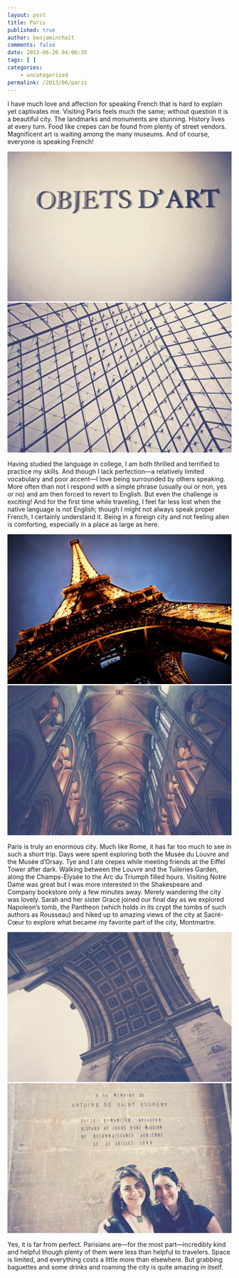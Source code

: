 ```yaml
---
layout: post
title: Paris
published: true
author: benjaminchait
comments: false
date: 2013-06-26 04:06:35
tags: [ ]
categories:
    - uncategorized
permalink: /2013/06/paris
---
```

I have much love and affection for speaking French that is hard to explain yet captivates me. Visiting Paris feels much the same; without question it is a beautiful city. The landmarks and monuments are stunning. History lives at every turn. Food like crepes can be found from plenty of street vendors. Magnificent art is waiting among the many museums. And of course, everyone is speaking French!


![Objets d’Arte][1]
![Louvre Pyramide][2]

Having studied the language in college, I am both thrilled and terrified to practice my skills. And though I lack perfection—a relatively limited vocabulary and poor accent—I love being surrounded by others speaking. More often than not I respond with a simple phrase (usually oui or non, yes or no) and am then forced to revert to English. But even the challenge is exciting! And for the first time while traveling, I feel far less lost when the native language is not English; though I might not always speak proper French, I certainly understand it. Being in a foreign city and not feeling alien is comforting, especially in a place as large as here.


![Eiffel Tower][3]
![Notre Dame][4]

Paris is truly an enormous city. Much like Rome, it has far too much to see in such a short trip. Days were spent exploring both the Musée du Louvre and the Musée d’Orsay. Tye and I ate crepes while meeting friends at the Eiffel Tower after dark. Walking between the Louvre and the Tuileries Garden, along the Champs-Élysée to the Arc du Triumph filled hours. Visiting Notre Dame was great but I was more interested in the Shakespeare and Company bookstore only a few minutes away. Merely wandering the city was lovely. Sarah and her sister Grace joined our final day as we explored Napoleon’s tomb, the Pantheon (which holds in its crypt the tombs of such authors as Rousseau) and hiked up to amazing views of the city at Sacré-Cœur to explore what became my favorite part of the city, Montmartre.


![Arc du Triumph][5]
![Grace and Sarah][6]

Yes, it is far from perfect. Parisians are—for the most part—incredibly kind and helpful though plenty of them were less than helpful to travelers. Space is limited, and everything costs a little more than elsewhere. But grabbing baguettes and some drinks and roaming the city is quite amazing in itself.

 [1]: /wp-content/uploads/media/img/2013/07-wp/20130703-200748.jpg
 [2]: /wp-content/uploads/media/img/2013/07-wp/20130703-200756.jpg
 [3]: /wp-content/uploads/media/img/2013/07-wp/20130703-201939.jpg
 [4]: /wp-content/uploads/media/img/2013/07-wp/20130703-202000.jpg
 [5]: /wp-content/uploads/media/img/2013/07-wp/20130703-2008141.jpg
 [6]: /wp-content/uploads/media/img/2013/07-wp/20130703-203004.jpg
